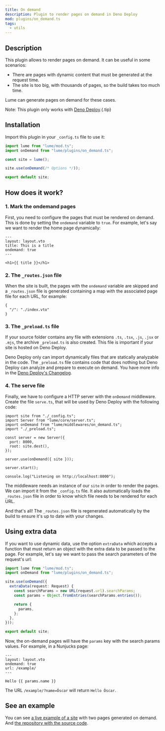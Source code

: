 ```yaml
---
title: On demand
description: Plugin to render pages on demand in Deno Deploy
mod: plugins/on_demand.ts
tags:
  - utils
---
```


## Description

This plugin allows to render pages on demand. It can be useful in some
scenarios:

- There are pages with dynamic content that must be generated at the request
  time.
- The site is too big, with thousands of pages, so the build takes too much
  time.

Lume can generate pages on demand for these cases.

Note: This plugin only works with [Deno Deploy](https://deno.com/deploy).{.tip}

## Installation

Import this plugin in your `_config.ts` file to use it:

```js
import lume from "lume/mod.ts";
import onDemand from "lume/plugins/on_demand.ts";

const site = lume();

site.use(onDemand(/* Options */));

export default site;
```

## How does it work?

### 1. Mark the ondemand pages

First, you need to configure the pages that must be rendered on demand. This is
done by setting the `ondemand` variable to `true`. For example, let's say we
want to render the home page dynamically:

<lume-code>

```html{title=index.vto}
---
layout: layout.vto
title: This is a title
ondemand: true
---

<h1>{{ title }}</h1>
```

</lume-code>

### 2. The `_routes.json` file

When the site is built, the pages with the `ondemand` variable are skipped and a
`_routes.json` file is generated containing a map with the associated page file
for each URL, for example:

<lume-code>

```json{title=_routes.json}
{
  "/": "./index.vto"
}
```

</lume-code>

### 3. The `_preload.ts` file

If your source folder contains any file with extensions `.ts`, `.tsx`, `.js`,
`.jsx` or `.mjs`, the archive `_preload.ts` is also created. This file is
important if your site is hosted on Deno Deploy.

Deno Deploy only can import dynamically files that are statically analyzable in
the code. The `_preload.ts` file contains code that does nothing but Deno Deploy
can analyze and prepare to execute on demand. You have more info in the
[Deno Deploy's Changelog](https://deno.com/deploy/changelog#statically-analyzable-dynamic-imports).

### 4. The serve file

Finally, we have to configure a HTTP server with the `onDemand` middleware.
Create the file `serve.ts`, that will be used by Deno Deploy with the following
code:

<lume-code>

```ts{title=serve.ts}
import site from "./_config.ts";
import Server from "lume/core/server.ts";
import onDemand from "lume/middlewares/on_demand.ts";
import "./_preload.ts";

const server = new Server({
  port: 8000,
  root: site.dest(),
});

server.use(onDemand({ site }));

server.start();

console.log("Listening on http://localhost:8000");
```

</lume-code>

The middleware needs an instance of our `site` in order to render the pages. We
can import it from the `_config.ts` file. It also automatically loads the
`_routes.json` file in order to know which file needs to be rendered for each
URL.

And that's all! The `_routes.json` file is regenerated automatically by the
build to ensure it's up to date with your changes.

## Using extra data

If you want to use dynamic data, use the option `extraData` which accepts a
function that must return an object with the extra data to be passed to the
page. For example, let's say we want to pass the search parameters of the
request's url:

```ts
import lume from "lume/mod.ts";
import onDemand from "lume/plugins/on_demand.ts";

site.use(onDemand({
  extraData(request: Request) {
    const searchParams = new URL(request.url).searchParams;
    const params = Object.fromEntries(searchParams.entries());

    return {
      params,
    };
  },
}));

export default site;
```

Now, the on-demand pages will have the `params` key with the search params
values. For example, in a Nunjucks page:

```vento
---
layout: layout.vto
ondemand: true
url: /example/
---

Hello {{ params.name }}
```

The URL `/example/?name=Óscar` will return `Hello Óscar`.

## See an example

You can see [a live example of a site](https://lume-ondemand.deno.dev/) with two
pages generated on demand. And
[the repository with the source code](https://github.com/lumeland/test-lume-ondemand).
